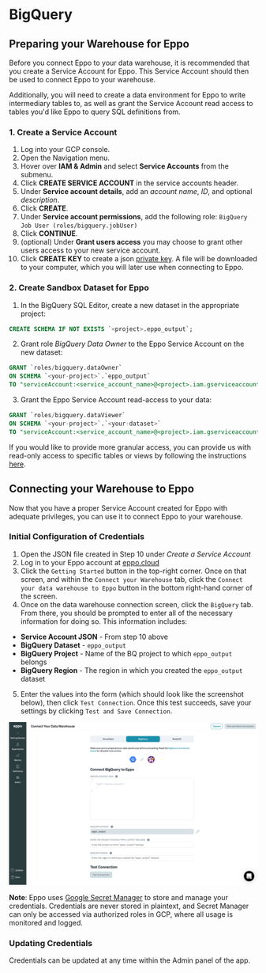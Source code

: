 # BigQuery

## Preparing your Warehouse for Eppo

Before you connect Eppo to your data warehouse, it is recommended that you create a Service Account for Eppo. This Service Account should then be used to connect Eppo to your warehouse.

Additionally, you will need to create a data environment for Eppo to write intermediary tables to, as well as grant the Service Account read access to tables you'd like Eppo to query SQL definitions from.

### 1. Create a Service Account

1. Log into your GCP console.
2. Open the Navigation menu.
3. Hover over **IAM & Admin** and select **Service Accounts** from the submenu.
4. Click **CREATE SERVICE ACCOUNT** in the service accounts header.
5. Under **Service account details**, add an _account name_, _ID_, and optional _description_.
6. Click **CREATE**.
7. Under **Service account permissions**, add the following role: `BigQuery Job User (roles/bigquery.jobUser)`
8. Click **CONTINUE**.
9. (optional) Under **Grant users access** you may choose to grant other users access to your new service account.
10. Click **CREATE KEY** to create a json [private key](https://cloud.google.com/iam/docs/creating-managing-service-account-keys).
    A file will be downloaded to your computer, which you will later use when connecting to
    Eppo.

### 2. Create Sandbox Dataset for Eppo

1. In the BigQuery SQL Editor, create a new dataset in the appropriate project:

```sql
CREATE SCHEMA IF NOT EXISTS `<project>.eppo_output`;
```

2. Grant role _BigQuery Data Owner_ to the Eppo Service Account on the new dataset:

```sql
GRANT `roles/bigquery.dataOwner`
ON SCHEMA `<your-project>`.`eppo_output`
TO "serviceAccount:<service_account_name>@<project>.iam.gserviceaccount.com";
```

3. Grant the Eppo Service Account read-access to your data:

```sql
GRANT `roles/bigquery.dataViewer`
ON SCHEMA `<your-project>`.`<your-dataset>`
TO "serviceAccount:<service_account_name>@<project>.iam.gserviceaccount.com";
```

If you would like to provide more granular access, you can provide us with read-only access to specific tables or views by following the instructions [here](https://cloud.google.com/bigquery/docs/table-access-controls-intro).

## Connecting your Warehouse to Eppo

Now that you have a proper Service Account created for Eppo with adequate privileges, you can use it to connect Eppo to your warehouse.

### Initial Configuration of Credentials

1. Open the JSON file created in Step 10 under _Create a Service Account_
2. Log in to your Eppo account at [eppo.cloud](https://eppo.cloud/)
3. Click the `Getting Started` button in the top-right corner. Once on that screen, and within the `Connect your Warehouse` tab, click the `Connect your data warehouse to Eppo` button in the bottom right-hand corner of the screen.
4. Once on the data warehouse connection screen, click the `BigQuery` tab. From there, you should be prompted to enter all of the necessary information for doing so. This information includes:

 - **Service Account JSON** - From step 10 above
 - **BigQuery Dataset** - `eppo_output`
 - **BigQuery Project** - Name of the BQ project to which `eppo_output` belongs
 - **BigQuery Region** - The region in which you created the `eppo_output` dataset

5. Enter the values into the form (which should look like the screenshot below), then click `Test Connection`. Once this test succeeds, save your settings by clicking `Test and Save Connection`.

![Bigquery warehouse connection](../../../static/img/connecting-data/bigquery_connection.png)

**Note**: Eppo uses [Google Secret Manager](https://cloud.google.com/secret-manager) to store and manage your credentials. Credentials are never stored in plaintext, and Secret Manager can only be accessed via authorized roles in GCP, where all usage is monitored and logged.

### Updating Credentials

Credentials can be updated at any time within the Admin panel of the app.
